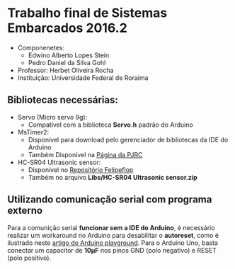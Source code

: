 # Trabalho final de Sistemas Embarcados 2016.2

- Componenetes:
    - Edwino Alberto Lopes Stein
    - Pedro Daniel da Silva Gohl
 - Professor: Herbet Oliveira Rocha
 - Instituição: Universidade Federal de Roraima

## Bibliotecas necessárias:
- Servo (Micro servo 9g):
    - Compatível com a biblioteca **Servo.h** padrão do Arduino
- MsTimer2:
    - Disponível para download pelo gerenciador de bibliotecas da IDE do Arduino
    - Também Disponível na [Página da PJRC](https://www.pjrc.com/teensy/td_libs_MsTimer2.html)
- HC-SR04 Ultrasonic sensor:
    - Disponível no [Repositório Felipeflop](https://github.com/filipeflop/Ultrasonic)
    - Também no arquivo **Libs/HC-SR04 Ultrasonic sensor.zip**

## Utilizando comunicação serial com programa externo
Para a comunição serial **funcionar sem a IDE do Arduino**, é necessário realizar um workaround no Arduino para desabilitar o **autoreset**, como é ilustrado neste [artigo do Arduino playground](http://playground.arduino.cc/Main/DisablingAutoResetOnSerialConnection).
Para o Arduino Uno, basta conectar um capacitor de **10µF** nos pinos GND (polo negativo) e RESET (polo positivo).
